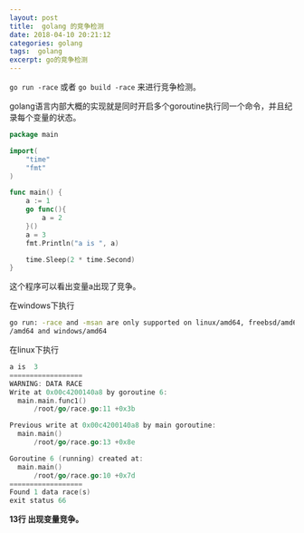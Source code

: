 ```yaml
---
layout: post
title:  golang 的竞争检测
date: 2018-04-10 20:21:12
categories: golang 
tags:  golang
excerpt: go的竞争检测
---
```



`go run -race` 或者 `go build -race` 来进行竞争检测。

golang语言内部大概的实现就是同时开启多个goroutine执行同一个命令，并且纪录每个变量的状态。

```go 
package main

import(
    "time"
    "fmt"
)

func main() {
    a := 1
    go func(){
        a = 2
    }()
    a = 3
    fmt.Println("a is ", a)

    time.Sleep(2 * time.Second)
}

```

这个程序可以看出变量a出现了竞争。


在windows下执行
```sh
go run: -race and -msan are only supported on linux/amd64, freebsd/amd64, darwin
/amd64 and windows/amd64
```

在linux下执行
```go 
a is  3
==================
WARNING: DATA RACE
Write at 0x00c4200140a8 by goroutine 6:
  main.main.func1()
      /root/go/race.go:11 +0x3b

Previous write at 0x00c4200140a8 by main goroutine:
  main.main()
      /root/go/race.go:13 +0x8e

Goroutine 6 (running) created at:
  main.main()
      /root/go/race.go:10 +0x7d
==================
Found 1 data race(s)
exit status 66
```
**13行 出现变量竞争。**